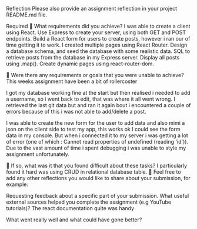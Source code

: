
Reflection
Please also provide an assignment reflection in your project README.md file.

Required
🎯 What requirements did you achieve?
I was able to create a client using React.
Use Express to create your server, using both GET and POST endpoints.
Build a React form for users to create posts, however i ran our of time getting it to work.
I created multiple pages using React Router.
Design a database schema, and seed the database with some realistic data.
SQL to retrieve posts from the database in my Express server.
Display all posts using .map().
Create dynamic pages using react-router-dom.


🎯 Were there any requirements or goals that you were unable to achieve?
This weeks assignment have been a bit of rollercoster

I got my database working fine at the start but then realised i needed to add a username, so i went back to edit, that was where it all went wrong. I retrieved the last git data but and ran it again bout i encountered a couple of errors because of this i was not able to add/delete a post.

I was able to create the new form for the user to add data and also mimi a json on the client side to test my app, this works ok I could see the form data in my console. But when i connected it to my server i was getting a lot of error (one of which : Cannot read properties of undefined (reading 'id')).
Due to the vast amount of time i spent debugging i was unable to style my assignment unfortunately.

🎯 If so, what was it that you found difficult about these tasks?
I particularly found it hard was using CRUD in relational database table.
🏹 Feel free to add any other reflections you would like to share about your submission, for example:

Requesting feedback about a specific part of your submission.
What useful external sources helped you complete the assignment (e.g YouTube tutorials)?
The react documentation quite was handy


What went really well and what could have gone better?

